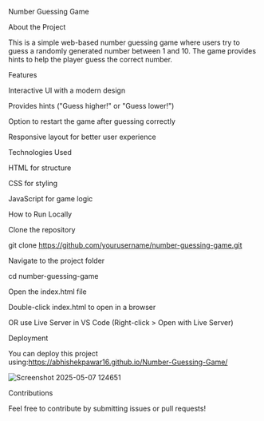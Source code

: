 Number Guessing Game

About the Project

This is a simple web-based number guessing game where users try to guess a randomly generated number between 1 and 10. The game provides hints to help the player guess the correct number.

Features

Interactive UI with a modern design

Provides hints ("Guess higher!" or "Guess lower!")

Option to restart the game after guessing correctly

Responsive layout for better user experience

Technologies Used

HTML for structure

CSS for styling

JavaScript for game logic

How to Run Locally

Clone the repository

git clone https://github.com/yourusername/number-guessing-game.git

Navigate to the project folder

cd number-guessing-game

Open the index.html file

Double-click index.html to open in a browser

OR use Live Server in VS Code (Right-click > Open with Live Server)

Deployment

You can deploy this project using:https://abhishekpawar16.github.io/Number-Guessing-Game/

![Screenshot 2025-05-07 124651](https://github.com/user-attachments/assets/172cf458-fb86-4c66-94d3-96e330b55172)


Contributions

Feel free to contribute by submitting issues or pull requests!
